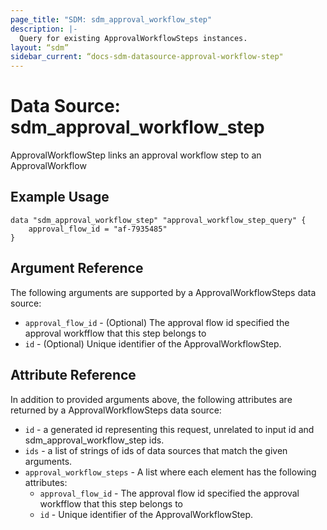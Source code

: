 ```yaml
---
page_title: "SDM: sdm_approval_workflow_step"
description: |-
  Query for existing ApprovalWorkflowSteps instances.
layout: “sdm”
sidebar_current: “docs-sdm-datasource-approval-workflow-step"
---
```

# Data Source: sdm_approval_workflow_step

ApprovalWorkflowStep links an approval workflow step to an ApprovalWorkflow
## Example Usage

```hcl
data "sdm_approval_workflow_step" "approval_workflow_step_query" {
    approval_flow_id = "af-7935485"
}
```
## Argument Reference
The following arguments are supported by a ApprovalWorkflowSteps data source:
* `approval_flow_id` - (Optional) The approval flow id specified the approval workfflow that this step belongs to
* `id` - (Optional) Unique identifier of the ApprovalWorkflowStep.
## Attribute Reference
In addition to provided arguments above, the following attributes are returned by a ApprovalWorkflowSteps data source:
* `id` - a generated id representing this request, unrelated to input id and sdm_approval_workflow_step ids.
* `ids` - a list of strings of ids of data sources that match the given arguments.
* `approval_workflow_steps` - A list where each element has the following attributes:
	* `approval_flow_id` - The approval flow id specified the approval workfflow that this step belongs to
	* `id` - Unique identifier of the ApprovalWorkflowStep.
